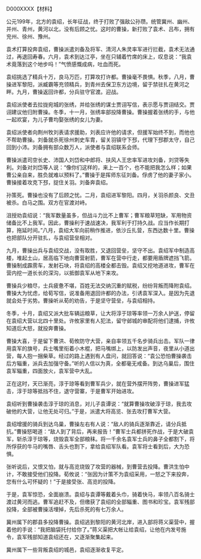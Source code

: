D000XXXX【材料】







公元199年，北方的袁绍，长年征战，终于打败了强敌公孙瓒。统管冀州、幽州、并州、青州，黄河以北，没有后顾之忧。这时的曹操，新打败了袁术、吕布，拥有兖州、徐州、豫州。

袁术打算投奔袁绍，曹操派遣刘备及将军、清河人朱灵率军进行拦截，袁术无法通过，再退回寿春。六月，袁术到达江亭，坐在只辅着竹席的床上，叹息说：“我袁术竟落到这个地步吗！”气愤感慨成病，吐血而死。

袁绍挑选了精兵十万，良马万匹，打算攻打许都。曹操毫不畏惧。秋季，八月，曹操进军黎阳，派臧霸等充领精兵，到青州去保卫东方边境，留于禁驻扎在黄河之畔。九月，曹操返回许都，分兵驻守官渡。迎战。

袁绍派使者去拉拢宛城的张绣，并给张绣的谋士贾诩写信，表示愿与贾诩结交。贾诩建议他归附曹操。冬季，十一月，张绣率部投降曹操。曹操握着张绣的手，与他一起欢宴，为儿子曹均娶张绣的女儿为妻。

袁绍派使者向荆州牧刘表请求援助，刘表应许他的请求，但援军始终不到，而他也不帮助曹操。刘备就杀死徐州刺史车胄，留关羽镇守下邳，代理下邳郡太守，自己回到小沛。刘备拥有部众数万人，派使者与袁绍联系会师。

曹操派遣司空长史、沛国人刘岱和中郎将、扶风人王忠率军进攻刘备，刘贷等失利。刘备对刘岱等人说：“像你们这样的，来上一百个，也不能把我怎么样；如果曹公亲自来，胜负就难以预料了。”曹操于是挥师东征刘备。俘虏了他的妻子家小。曹操接着攻克下邳，捉住关羽。刘备奔袁绍。

孙策死。曹操也没有了后顾之忧。二月，袁绍进军黎阳。四月，关羽杀颜良、文丑被杀。白马之围。双方在官渡对峙。

沮授劝袁绍说：“我军数量虽多，但战斗力比不上曹军；曹军粮草短缺，军用物资储备比不上我军。因此，曹操利于速战速决，我军利于打持久战。应当作长期打算，拖延时间。”八月，袁绍大军向前稍作推进，依沙丘扎营，东西达数十里。曹操也把部队分开驻扎，与袁绍营垒相对。

九月，曹操出兵与袁绍交战，没有取胜，又退回营垒，坚守不出。袁绍军中制造高楼，堆起土山，居高临下地向曹营射箭，曹军在营中行走，都要用盾牌遮挡飞箭。曹操制成霹雳车，发射石块，将袁绍的高楼全都击毁。袁绍又挖地道进攻，曹军在营内挖一道长长的深沟，以抵御袁军从地下来攻。

曹操兵少粮尽，士兵疲惫不堪，百姓无法交纳沉重的赋税，纷纷背叛而降附袁绍。曹操大为忧虑，给荀写信，说准备用退回许都的办法，引诱袁军深入。是因为先退就会处于劣势。曹操听从荀的劝告，于是坚守营垒，与袁绍相持。

冬季，十月，袁绍又派大批车辆运粮草，让大将淳于琼等率领一万余人护送，停留在袁绍大营以北四十里处。许攸家里有人犯法，留守邺城的审配将他们逮捕，许攸知道后大怒，就投奔曹操。

曹操大喜，于是留下曹洪、荀攸防守大营，亲自率领五千名步骑兵出击。军队一律用袁军的旗号，兵士嘴里衔着小木棍，把马嘴绑上，以防发出声音，夜里从小道出营，每人抱一捆柴草。经过的路上遇到有人盘问，就回答说：“袁公恐怕曹操袭击后方辎重，派兵去加强守备。”听的人信以为真，全都毫无戒备。到达乌巢后，围住袁军辎重，四面放火，袁军营中大乱。

正在这时，天已渐亮，淳于琼等看到曹军兵少，就在营外摆开阵势，曹操进军猛击，淳于琼等抵挡不住，退守营寨，于是曹军开始进攻。

袁绍听到曹操袭击淳于琼的消息，对儿子袁谭说：“就算曹操攻破淳于琼，我去攻破他的大营，让他无处可归。”于是，派遣大将高览、张去攻打曹军大营。

袁绍增援的骑兵到达乌巢，曹操左右有人说：“敌人的骑兵逐渐靠近，请分兵抵抗。”曹操怒喝道：“敌人到了背后，再来报告！”曹军士兵都拼死作战，于是大破袁军，斩杀淳于琼等，烧毁袁军全部粮秣。将一千余名袁军士兵的鼻子全都割下，将所俘获的牛马的嘴唇、舌头也割下，拿给袁绍军队看。袁军将士看到后，大为恐惧。

张听说后，又恨又怕，就与高览烧毁了攻营的器械，到曹营去投降。曹洪生怕中计，不敢接受他们投降。荀攸说：“张因为计策不为袁绍采用，一怒之下来投奔，您有什么可怀疑的！”于是接受张、高览的投降。

于是，袁军惊恐，全面崩溃。袁绍与袁谭等戴着头巾，骑着快马，率领八百名骑士渡过黄河而逃。曹军追赶不及，但缴获了袁绍的全部辎重、图书和珍宝。袁军残部投降，全部被曹操活埋掉，先后杀死的有七万余人。

冀州属下的郡县多投降曹操。袁绍逃到黎阳的黄河北岸，进入部将蒋义渠营中，握着他的手说：“我把脑袋托付给你了。”蒋义渠把大帐让给袁绍，让他在内发号施令，袁军残部知道袁绍还在，又逐渐聚集起来。

冀州属下一些背叛袁绍的城邑，袁绍逐渐收复平定。



